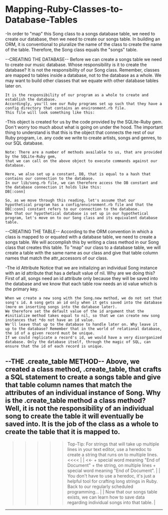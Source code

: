 # Mapping-Ruby-Classes-to-Database-Tables

-In order to "map" this Song class to a songs database table, 
    we need to create our database, then we need to create our songs table. 
    In building an ORM, it is conventional to pluralize the name of the class to create the name of the table. 
    Therefore, the Song class equals the "songs" table.

--CREATING THE DATABASE--
    Before we can create a songs table we need to create our music database. 
    Whose responsibility is it to create the database? It is not the responsibility of our Song class. 
    Remember, classes are mapped to tables inside a database, not to the database as a whole. 
    We may want to build other classes that we equate with other database tables later on.

    It is the responsibility of our program as a whole to create and establish the database. 
    Accordingly, you'll see our Ruby programs set up such that they have a config directory that contains an environment.rb file.
    This file will look something like this:

-This object is created for us by the code provided by the SQLite-Ruby gem. 
    Don't worry too much about what is going on under the hood. 
    The important thing to understand is that this is the object that connects the rest of our Ruby program, i.e. any code we write to create artists, songs and genres, to our SQL database.

    Note: There are a number of methods available to us, that are provided by the SQLite-Ruby gem, 
    that we can call on the above object to execute commands against our database.

    Here, we also set up a constant, DB, that is equal to a hash that contains our connection to the database. 
    In our lib/song.rb file, we can therefore access the DB constant and the database connection it holds like this:
    DB[:conn]

    So, as we move through this reading, let's assume that our hypothetical program has a config/environment.rb file and that the DB[:conn] constant refers to our connection to the database.
    Now that our hypothetical database is set up in our hypothetical program, let's move on to our Song class and its equivalent database table.

--CREATING THE TABLE--
    According to the ORM convention in which a class is mapped to or equated with a database table, we need to create a songs table. 
    We will accomplish this by writing a class method in our Song class that creates this table.
    To "map" our class to a database table, we will create a table with the same name as our class and give that table column names that match the attr_accessors of our class.

-The id Attribute
    Notice that we are initializing an individual Song instance with an id attribute that has a default value of nil. 
    Why are we doing this? First of all, songs need an id attribute only because they will be saved into the database and we know that each table row needs an id value which is the primary key.

    When we create a new song with the Song.new method, we do not set that song's id. A song gets an id only when it gets saved into the database (more on inserting songs into the database later). 
    We therefore set the default value of the id argument that the #initialize method takes equal to nil, so that we can create new song instances that *do not have an id value. 
    We'll leave that up to the database to handle later on. Why leave it up to the database? Remember that in the world of relational database, the id of a given record must be unique. 
    If we could replicate a record's id, we would have a very disorganized database. Only the database itself, through the magic of SQL, can ensure that the id of each record is unique.

--THE .create_table METHOD--
    Above, we created a class method, .create_table, that crafts a SQL statement to create a songs table and give that table column names that match the attributes of an individual instance of Song. 
    Why is the .create_table method a class method? Well, it is not the responsibility of an individual song to create the table it will eventually be saved into. 
    It is the job of the class as a whole to create the table that it is mapped to.
-------------------------------------------------------------------------------------------------------------------------------------------------------
>>>>>Top-Tip: For strings that will take up multiple lines in your text editor, use a heredoc to create a string that runs on to multiple lines.<<<<  |
|   <<- + special word meaning "End of Document" + the string, on multiple lines + special word meaning "End of Document".                            |
|   You don't have to use a heredoc, it's just a helpful tool for crafting long strings in Ruby. Back to our regularly scheduled programming...       |
|   Now that our songs table exists, we can learn how to save data regarding individual songs into that table.                                        |
-------------------------------------------------------------------------------------------------------------------------------------------------------